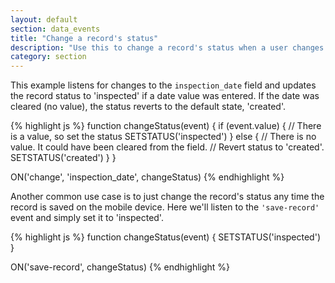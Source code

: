 ```yaml
---
layout: default
section: data_events
title: "Change a record's status"
description: "Use this to change a record's status when a user changes a specific field or when the record is saved."
category: section
---
```


This example listens for changes to the `inspection_date` field and updates the record status to 'inspected' if a date value was entered. If the date was cleared (no value), the status reverts to the default state, 'created'.

{% highlight  js %}
function changeStatus(event) {
  if (event.value) {
    // There is a value, so set the status
    SETSTATUS('inspected')
  } else {
    // There is no value. It could have been cleared from the field.
    // Revert status to 'created'.
    SETSTATUS('created')
  }
}

ON('change', 'inspection_date', changeStatus)
{% endhighlight %}

Another common use case is to just change the record's status any time the record is saved on the mobile device. Here we'll listen to the `'save-record'` event and simply set it to 'inspected'.

{% highlight  js %}
function changeStatus(event) {
  SETSTATUS('inspected')
}

ON('save-record', changeStatus)
{% endhighlight %}
